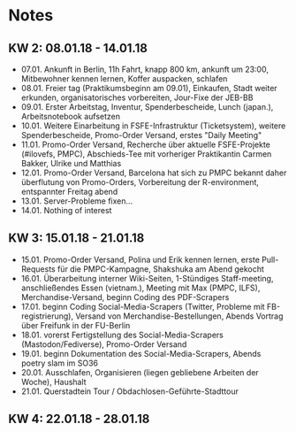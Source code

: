 # Notes

## KW 2: 08.01.18 - 14.01.18

- 07.01. Ankunft in Berlin, 11h Fahrt, knapp 800 km, ankunft um 23:00, Mitbewohner kennen lernen, Koffer auspacken, schlafen
- 08.01. Freier tag (Praktikumsbeginn am 09.01), Einkaufen, Stadt weiter erkunden, organisatorisches vorbereiten, Jour-Fixe der JEB-BB
- 09.01. Erster Arbeitstag, Inventur, Spenderbescheide, Lunch (japan.), Arbeitsnotebook aufsetzen
- 10.01. Weitere Einarbeitung in FSFE-Infrastruktur (Ticketsystem), weitere Spenderbescheide, Promo-Order Versand, erstes "Daily Meeting"
- 11.01. Promo-Order Versand, Recherche über aktuelle FSFE-Projekte (#ilovefs, PMPC), Abschieds-Tee mit vorheriger Praktikantin Carmen Bakker, Ulrike und Matthias
- 12.01. Promo-Order Versand, Barcelona hat sich zu PMPC bekannt daher überflutung von Promo-Orders, Vorbereitung der R-environment, entspannter Freitag abend
- 13.01. Server-Probleme fixen...
- 14.01. Nothing of interest

## KW 3: 15.01.18 - 21.01.18

- 15.01. Promo-Order Versand, Polina und Erik kennen lernen, erste Pull-Requests für die PMPC-Kampagne, Shakshuka am Abend gekocht
- 16.01. Überarbeitung interner Wiki-Seiten, 1-Stündiges Staff-meeting, anschließendes Essen (vietnam.), Meeting mit Max (PMPC, ILFS), Merchandise-Versand, beginn Coding des PDF-Scrapers
- 17.01. beginn Coding Social-Media-Scrapers (Twitter, Probleme mit FB-registrierung), Versand von Merchandise-Bestellungen, Abends Vortrag über Freifunk in der FU-Berlin
- 18.01. vorerst Fertigstellung des Social-Media-Scrapers (Mastodon/Fediverse), Promo-Order Versand
- 19.01. beginn Dokumentation des Social-Media-Scrapers, Abends poetry slam im SO36
- 20.01. Ausschlafen, Organisieren (liegen gebliebene Arbeiten der Woche), Haushalt
- 21.01. Querstadtein Tour / Obdachlosen-Geführte-Stadttour

## KW 4: 22.01.18 - 28.01.18

